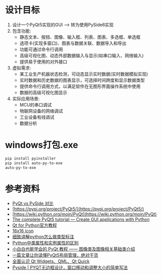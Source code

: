 # 设计目标
1. 设计一个PyQt5实现的GUI --> 转为使用PySide6实现
2. 包含功能:
   - 静态文本、按扭、图像、输入框、列表、图表、多选框、单选框
   - 选项卡(实现多窗口)、图表与数据关联、数据导入和导出
   - 功能可通过命令行调用
   - 高级可视化图、动态外部数据输入与显示(如串口输入、网络输入)
   - 提供易于使用的对外接口
3. 虚拟需求:
   - 某工业生产机器状态检测，可动态显示实时数据(实时数据模拟实现)
   - 实时数据和历史数据的图表显示，可选择时间跨度和显示数据类型
   - 提供命令行调用方式，以满足软件在无图形界面操作系统中使用
   - 数据的高级可视化图显示
4. 实际应用场景:
   - MCU的串口调试
   - 物联网设备的网络调试
   - 工业设备有线调试
   - 数据分析

# windows打包.exe
```sh
pip install pyinstaller
pip install auto-py-to-exe
auto-py-to-exe
```

# 参考资料
- [PyQt vs PySide 对比](https://geek-docs.com/pyqt/pyqt-questions/134_pyqt_pyqt_vs_pyside_comparison.html)
- [https://pypi.org/project/PyQt5/](https://pypi.org/project/PyQt5/)
- [https://wiki.python.org/moin/PyQt](https://wiki.python.org/moin/PyQt)
- [The complete PyQt5 tutorial — Create GUI applications with Python](https://www.pythonguis.com/pyqt5-tutorial/)
- [Qt for Python官方教程](https://doc.qt.io/qtforpython-6/tutorials/index.html)
- [16x16 icon](https://p.yusukekamiyamane.com/)
- [细致讲解python怎么做类型标注](http://www.coolpython.net/python_senior/data_type/py-type-hints-detail.html)
- [Python中类属性和实例属性的区别](https://zhuanlan.zhihu.com/p/624007920)
- [小白白也能学会的 PyQt 教程 —— 图像类及图像相关基础类介绍](https://cloud.tencent.com/developer/article/2289417)
- [一篇文章让你读懂PyQt5布局管理，绝对干货](https://cloud.tencent.com/developer/article/1437295)
- [全面认识 Qt Widgets、QML、Qt Quick](https://zhuanlan.zhihu.com/p/634276734)
- [Pyside | PYQT无边框设计，窗口移动和调整大小的简单写法](https://blog.csdn.net/CoderDeer/article/details/133361861)